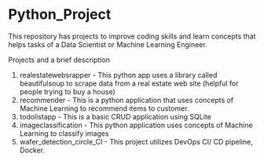 # Python_Project

This repository has projects to improve coding skills and learn concepts
that helps tasks of a Data Scientist or Machine Learning Engineer. 

Projects and a brief description
1. realestatewebsrapper - This python app uses a library called beautifulsoup to scrape
                         data from a real estate web site (helpful for people trying to buy a house)
2. recommender - This is a python application that uses concepts of Machine Learning to recommend items 
                to customer.
3. todolistapp - This is a basic CRUD application using SQLite
4. imageclassification - This python application uses concepts of Machine Learning  to classify images
5. wafer_detection_circle_CI - This project utilizes DevOps CI/ CD pipeline, Docker.
